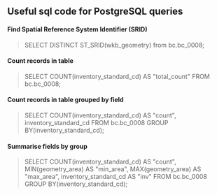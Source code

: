 ## Useful sql code for PostgreSQL queries

#### Find Spatial Reference System Identifier (SRID)
> SELECT DISTINCT ST_SRID(wkb_geometry) from bc.bc_0008;

#### Count records in table
> SELECT COUNT(inventory_standard_cd) AS "total_count" FROM bc.bc_0008;

#### Count records in table grouped by field
> SELECT COUNT(inventory_standard_cd) AS "count", inventory_standard_cd FROM bc.bc_0008 GROUP BY(inventory_standard_cd);

#### Summarise fields by group
> SELECT COUNT(inventory_standard_cd) AS "count", MIN(geometry_area) AS "min_area", MAX(geometry_area) AS "max_area", inventory_standard_cd AS "inv" FROM bc.bc_0008 GROUP BY(inventory_standard_cd);
